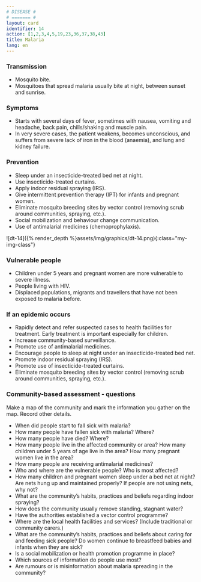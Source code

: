 ```yaml
---
# DISEASE #
# ======= #
layout: card
identifier: 14
action: [1,2,3,4,5,19,23,36,37,38,43]
title: Malaria
lang: en
---
```


### Transmission

- Mosquito bite. 
- Mosquitoes that spread malaria usually bite at night, between sunset and sunrise.

### Symptoms

- Starts with several days of fever, sometimes with nausea, vomiting and headache, back pain, chills/shaking and muscle pain. 
- In very severe cases, the patient weakens, becomes unconscious, and suffers from severe lack of iron in the blood (anaemia), and lung and kidney failure.

### Prevention

- Sleep under an insecticide-treated bed net at night.
- Use insecticide-treated curtains.
- Apply indoor residual spraying (IRS). 
- Give intermittent prevention therapy (IPT) for infants and pregnant women.
- Eliminate mosquito breeding sites by vector control (removing scrub around communities, spraying, etc.). 
- Social mobilization and behaviour change communication.
- Use of antimalarial medicines (chemoprophylaxis).

![dt-14]({% render_depth %}assets/img/graphics/dt-14.png){:class="my-img-class"}

### Vulnerable people

- Children under 5 years and pregnant women are more vulnerable to severe illness. 
- People living with HIV. 
- Displaced populations, migrants and travellers that have not been exposed to malaria before. 

### If an epidemic occurs

- Rapidly detect and refer suspected cases to health facilities for treatment. Early treatment is important especially for children.
- Increase community-based surveillance. 
- Promote use of antimalarial medicines. 
- Encourage people to sleep at night under an insecticide-treated bed net. 
- Promote indoor residual spraying (IRS). 
- Promote use of insecticide-treated curtains. 
- Eliminate mosquito breeding sites by vector control (removing scrub around communities, spraying, etc.). 

### Community-based assessment - questions

Make a map of the community and mark the information you gather on the map. Record other details.
- When did people start to fall sick with malaria? 
- How many people have fallen sick with malaria? Where? 
- How many people have died? Where? 
- How many people live in the affected community or area? How many children under 5 years of age live in the area? How many pregnant women live in the area? 
- How many people are receiving antimalarial medicines? 
- Who and where are the vulnerable people? Who is most affected? 
- How many children and pregnant women sleep under a bed net at night? Are nets hung up and maintained properly? If people are not using nets, why not? 
- What are the community’s habits, practices and beliefs regarding indoor spraying? 
- How does the community usually remove standing, stagnant water? 
- Have the authorities established a vector control programme?
- Where are the local health facilities and services? (Include traditional or community carers.)
- What are the community’s habits, practices and beliefs about caring for and feeding sick people? Do women continue to breastfeed babies and infants when they are sick?
- Is a social mobilization or health promotion programme in place? 
- Which sources of information do people use most? 
-	Are rumours or is misinformation about malaria spreading in the community?
